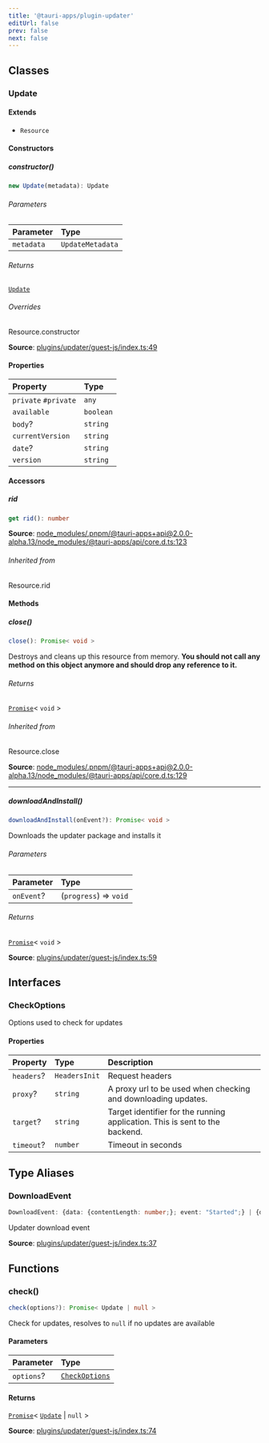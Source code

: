 ```yaml
---
title: '@tauri-apps/plugin-updater'
editUrl: false
prev: false
next: false
---
```


## Classes

### Update

#### Extends

- `Resource`

#### Constructors

##### constructor()

```ts
new Update(metadata): Update
```

###### Parameters

| Parameter  | Type             |
| :--------- | :--------------- |
| `metadata` | `UpdateMetadata` |

###### Returns

[`Update`](/references/javascript/updater/#update)

###### Overrides

Resource.constructor

**Source**: [plugins/updater/guest-js/index.ts:49](https://github.com/tauri-apps/plugins-workspace/blob/v2/plugins/updater/guest-js/index.ts#L49)

#### Properties

| Property                                                           | Type      |
| :----------------------------------------------------------------- | :-------- |
| `private` <a id="#private" name="#private"></a> `#private`         | `any`     |
| <a id="available" name="available"></a> `available`                | `boolean` |
| <a id="body" name="body"></a> `body`?                              | `string`  |
| <a id="currentversion" name="currentversion"></a> `currentVersion` | `string`  |
| <a id="date" name="date"></a> `date`?                              | `string`  |
| <a id="version" name="version"></a> `version`                      | `string`  |

#### Accessors

##### rid

```ts
get rid(): number
```

**Source**: [node_modules/.pnpm/@tauri-apps+api@2.0.0-alpha.13/node_modules/@tauri-apps/api/core.d.ts:123](undefined)

###### Inherited from

Resource.rid

#### Methods

##### close()

```ts
close(): Promise< void >
```

Destroys and cleans up this resource from memory.
**You should not call any method on this object anymore and should drop any reference to it.**

###### Returns

[`Promise`](https://developer.mozilla.org/docs/Web/JavaScript/Reference/Global_Objects/Promise)\< `void` \>

###### Inherited from

Resource.close

**Source**: [node_modules/.pnpm/@tauri-apps+api@2.0.0-alpha.13/node_modules/@tauri-apps/api/core.d.ts:129](undefined)

---

##### downloadAndInstall()

```ts
downloadAndInstall(onEvent?): Promise< void >
```

Downloads the updater package and installs it

###### Parameters

| Parameter  | Type                   |
| :--------- | :--------------------- |
| `onEvent`? | (`progress`) => `void` |

###### Returns

[`Promise`](https://developer.mozilla.org/docs/Web/JavaScript/Reference/Global_Objects/Promise)\< `void` \>

**Source**: [plugins/updater/guest-js/index.ts:59](https://github.com/tauri-apps/plugins-workspace/blob/v2/plugins/updater/guest-js/index.ts#L59)

## Interfaces

### CheckOptions

Options used to check for updates

#### Properties

| Property                                       | Type          | Description                                                                 |
| :--------------------------------------------- | :------------ | :-------------------------------------------------------------------------- |
| <a id="headers" name="headers"></a> `headers`? | `HeadersInit` | Request headers                                                             |
| <a id="proxy" name="proxy"></a> `proxy`?       | `string`      | A proxy url to be used when checking and downloading updates.               |
| <a id="target" name="target"></a> `target`?    | `string`      | Target identifier for the running application. This is sent to the backend. |
| <a id="timeout" name="timeout"></a> `timeout`? | `number`      | Timeout in seconds                                                          |

## Type Aliases

### DownloadEvent

```ts
DownloadEvent: {data: {contentLength: number;}; event: "Started";} | {data: {chunkLength: number;}; event: "Progress";} | {event: "Finished";}
```

Updater download event

**Source**: [plugins/updater/guest-js/index.ts:37](https://github.com/tauri-apps/plugins-workspace/blob/v2/plugins/updater/guest-js/index.ts#L37)

## Functions

### check()

```ts
check(options?): Promise< Update | null >
```

Check for updates, resolves to `null` if no updates are available

#### Parameters

| Parameter  | Type                                                           |
| :--------- | :------------------------------------------------------------- |
| `options`? | [`CheckOptions`](/references/javascript/updater/#checkoptions) |

#### Returns

[`Promise`](https://developer.mozilla.org/docs/Web/JavaScript/Reference/Global_Objects/Promise)\< [`Update`](/references/javascript/updater/#update) \| `null` \>

**Source**: [plugins/updater/guest-js/index.ts:74](https://github.com/tauri-apps/plugins-workspace/blob/v2/plugins/updater/guest-js/index.ts#L74)
